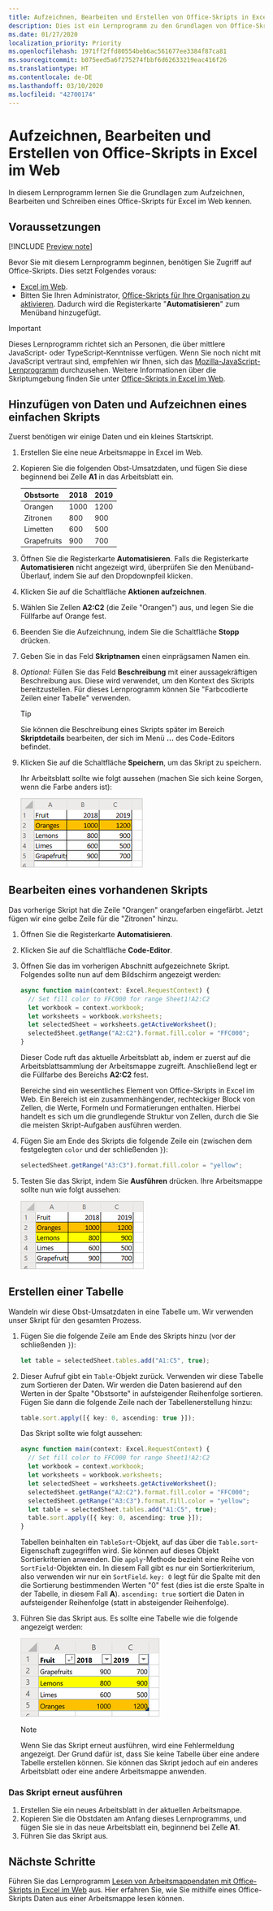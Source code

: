 ```yaml
---
title: Aufzeichnen, Bearbeiten und Erstellen von Office-Skripts in Excel im Web
description: Dies ist ein Lernprogramm zu den Grundlagen von Office-Skripts, einschließlich dem Aufzeichnen von Skripts mithilfe der Aktionsaufzeichnung und dem Schreiben von Daten in eine Arbeitsmappe.
ms.date: 01/27/2020
localization_priority: Priority
ms.openlocfilehash: 1971ff2ffd80554beb6ac561677ee3384f87ca81
ms.sourcegitcommit: b075eed5a6f275274fbbf6d62633219eac416f26
ms.translationtype: HT
ms.contentlocale: de-DE
ms.lasthandoff: 03/10/2020
ms.locfileid: "42700174"
---
```

# <a name="record-edit-and-create-office-scripts-in-excel-on-the-web"></a>Aufzeichnen, Bearbeiten und Erstellen von Office-Skripts in Excel im Web

In diesem Lernprogramm lernen Sie die Grundlagen zum Aufzeichnen, Bearbeiten und Schreiben eines Office-Skripts für Excel im Web kennen.

## <a name="prerequisites"></a>Voraussetzungen

[!INCLUDE [Preview note](../includes/preview-note.md)]

Bevor Sie mit diesem Lernprogramm beginnen, benötigen Sie Zugriff auf Office-Skripts. Dies setzt Folgendes voraus:

- [Excel im Web](https://www.office.com/launch/excel).
- Bitten Sie Ihren Administrator, [Office-Skripts für Ihre Organisation zu aktivieren](https://support.office.com/article/office-scripts-settings-in-m365-19d3c51a-6ca2-40ab-978d-60fa49554dcf). Dadurch wird die Registerkarte "**Automatisieren**" zum Menüband hinzugefügt.

> [!IMPORTANT]
> Dieses Lernprogramm richtet sich an Personen, die über mittlere JavaScript- oder TypeScript-Kenntnisse verfügen. Wenn Sie noch nicht mit JavaScript vertraut sind, empfehlen wir Ihnen, sich das [Mozilla-JavaScript-Lernprogramm](https://developer.mozilla.org/docs/Web/JavaScript/Guide/Introduction) durchzusehen. Weitere Informationen über die Skriptumgebung finden Sie unter [Office-Skripts in Excel im Web](../overview/excel.md).

## <a name="add-data-and-record-a-basic-script"></a>Hinzufügen von Daten und Aufzeichnen eines einfachen Skripts

Zuerst benötigen wir einige Daten und ein kleines Startskript.

1. Erstellen Sie eine neue Arbeitsmappe in Excel im Web.
2. Kopieren Sie die folgenden Obst-Umsatzdaten, und fügen Sie diese beginnend bei Zelle **A1** in das Arbeitsblatt ein.

    |Obstsorte |2018 |2019 |
    |:---|:---|:---|
    |Orangen |1000 |1200 |
    |Zitronen |800 |900 |
    |Limetten |600 |500 |
    |Grapefruits |900 |700 |

3. Öffnen Sie die Registerkarte **Automatisieren**. Falls die Registerkarte **Automatisieren** nicht angezeigt wird, überprüfen Sie den Menüband-Überlauf, indem Sie auf den Dropdownpfeil klicken.
4. Klicken Sie auf die Schaltfläche **Aktionen aufzeichnen**.
5. Wählen Sie Zellen **A2:C2** (die Zeile "Orangen") aus, und legen Sie die Füllfarbe auf Orange fest.
6. Beenden Sie die Aufzeichnung, indem Sie die Schaltfläche **Stopp** drücken.
7. Geben Sie in das Feld **Skriptnamen** einen einprägsamen Namen ein.
8. *Optional:* Füllen Sie das Feld **Beschreibung** mit einer aussagekräftigen Beschreibung aus. Diese wird verwendet, um den Kontext des Skripts bereitzustellen. Für dieses Lernprogramm können Sie "Farbcodierte Zeilen einer Tabelle" verwenden.

   > [!TIP]
   > Sie können die Beschreibung eines Skripts später im Bereich **Skriptdetails** bearbeiten, der sich im Menü **...** des Code-Editors befindet.

9. Klicken Sie auf die Schaltfläche **Speichern**, um das Skript zu speichern.

    Ihr Arbeitsblatt sollte wie folgt aussehen (machen Sie sich keine Sorgen, wenn die Farbe anders ist):

    ![Eine Zeile mit Obst-Umsatzdaten mit hervorgehobener orangefarbener Zeile "Orangen".](../images/tutorial-1.png)

## <a name="edit-an-existing-script"></a>Bearbeiten eines vorhandenen Skripts

Das vorherige Skript hat die Zeile "Orangen" orangefarben eingefärbt. Jetzt fügen wir eine gelbe Zeile für die "Zitronen" hinzu.

1. Öffnen Sie die Registerkarte **Automatisieren**.
2. Klicken Sie auf die Schaltfläche **Code-Editor**.
3. Öffnen Sie das im vorherigen Abschnitt aufgezeichnete Skript. Folgendes sollte nun auf dem Bildschirm angezeigt werden:

    ```TypeScript
    async function main(context: Excel.RequestContext) {
      // Set fill color to FFC000 for range Sheet1!A2:C2
      let workbook = context.workbook;
      let worksheets = workbook.worksheets;
      let selectedSheet = worksheets.getActiveWorksheet();
      selectedSheet.getRange("A2:C2").format.fill.color = "FFC000";
    }
    ```

    Dieser Code ruft das aktuelle Arbeitsblatt ab, indem er zuerst auf die Arbeitsblattsammlung der Arbeitsmappe zugreift. Anschließend legt er die Füllfarbe des Bereichs **A2:C2** fest.

    Bereiche sind ein wesentliches Element von Office-Skripts in Excel im Web. Ein Bereich ist ein zusammenhängender, rechteckiger Block von Zellen, die Werte, Formeln und Formatierungen enthalten. Hierbei handelt es sich um die grundlegende Struktur von Zellen, durch die Sie die meisten Skript-Aufgaben ausführen werden.

4. Fügen Sie am Ende des Skripts die folgende Zeile ein (zwischen dem festgelegten `color` und der schließenden `}`):

    ```TypeScript
    selectedSheet.getRange("A3:C3").format.fill.color = "yellow";
    ```

5. Testen Sie das Skript, indem Sie **Ausführen** drücken. Ihre Arbeitsmappe sollte nun wie folgt aussehen:

    ![Eine Zeile mit Obst-Umsatzdaten mit orangefarben hervorgehobener Zeile "Orangen" und einer gelb hervorgehobenen Zeile "Zitronen".](../images/tutorial-2.png)

## <a name="create-a-table"></a>Erstellen einer Tabelle

Wandeln wir diese Obst-Umsatzdaten in eine Tabelle um. Wir verwenden unser Skript für den gesamten Prozess.

1. Fügen Sie die folgende Zeile am Ende des Skripts hinzu (vor der schließenden `}`):

    ```TypeScript
    let table = selectedSheet.tables.add("A1:C5", true);
    ```

2. Dieser Aufruf gibt ein `Table`-Objekt zurück. Verwenden wir diese Tabelle zum Sortieren der Daten. Wir werden die Daten basierend auf den Werten in der Spalte "Obstsorte" in aufsteigender Reihenfolge sortieren. Fügen Sie dann die folgende Zeile nach der Tabellenerstellung hinzu:

    ```TypeScript
    table.sort.apply([{ key: 0, ascending: true }]);
    ```

    Das Skript sollte wie folgt aussehen:

    ```TypeScript
    async function main(context: Excel.RequestContext) {
      // Set fill color to FFC000 for range Sheet1!A2:C2
      let workbook = context.workbook;
      let worksheets = workbook.worksheets;
      let selectedSheet = worksheets.getActiveWorksheet();
      selectedSheet.getRange("A2:C2").format.fill.color = "FFC000";
      selectedSheet.getRange("A3:C3").format.fill.color = "yellow";
      let table = selectedSheet.tables.add("A1:C5", true);
      table.sort.apply([{ key: 0, ascending: true }]);
    }
    ```

    Tabellen beinhalten ein `TableSort`-Objekt, auf das über die `Table.sort`-Eigenschaft zugegriffen wird. Sie können auf dieses Objekt Sortierkriterien anwenden. Die `apply`-Methode bezieht eine Reihe von `SortField`-Objekten ein. In diesem Fall gibt es nur ein Sortierkriterium, also verwenden wir nur ein `SortField`. `key: 0` legt für die Spalte mit den die Sortierung bestimmenden Werten "0" fest (dies ist die erste Spalte in der Tabelle, in diesem Fall **A**). `ascending: true` sortiert die Daten in aufsteigender Reihenfolge (statt in absteigender Reihenfolge).

3. Führen Sie das Skript aus. Es sollte eine Tabelle wie die folgende angezeigt werden:

    ![Eine Tabelle mit sortierten Obst-Umsatzdaten.](../images/tutorial-3.png)

    > [!NOTE]
    > Wenn Sie das Skript erneut ausführen, wird eine Fehlermeldung angezeigt. Der Grund dafür ist, dass Sie keine Tabelle über eine andere Tabelle erstellen können. Sie können das Skript jedoch auf ein anderes Arbeitsblatt oder eine andere Arbeitsmappe anwenden.

### <a name="re-run-the-script"></a>Das Skript erneut ausführen

1. Erstellen Sie ein neues Arbeitsblatt in der aktuellen Arbeitsmappe.
2. Kopieren Sie die Obstdaten am Anfang dieses Lernprogramms, und fügen Sie sie in das neue Arbeitsblatt ein, beginnend bei Zelle **A1**.
3. Führen Sie das Skript aus.

## <a name="next-steps"></a>Nächste Schritte

Führen Sie das Lernprogramm [Lesen von Arbeitsmappendaten mit Office-Skripts in Excel im Web](excel-read-tutorial.md) aus. Hier erfahren Sie, wie Sie mithilfe eines Office-Skripts Daten aus einer Arbeitsmappe lesen können.
